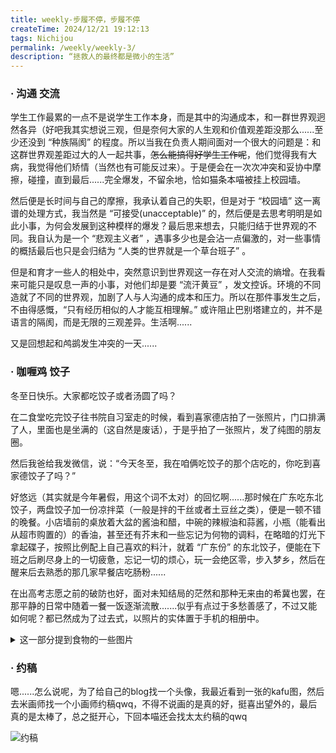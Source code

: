 ```yaml
---
title: weekly-步履不停，步履不停
createTime: 2024/12/21 19:12:13
tags: Nichijou
permalink: /weekly/weekly-3/
description: “拯救人的最终都是微小的生活”
---
```


### · 沟通 交流

学生工作最累的一点不是说学生工作本身，而是其中的沟通成本，和一群世界观迥然各异（好吧我其实想说三观，但是奈何大家的人生观和价值观差距没那么......至少还没到 “种族隔阂” 的程度。所以当我在负责人期间面对一个很大的问题是：和这群世界观差距过大的人一起共事，~~怎么能搞得好学生工作呢~~，他们觉得我有大病，我觉得他们矫情（当然也有可能反过来）。于是便会在一次次冲突和妥协中摩擦，碰撞，直到最后......完全爆发，不留余地，恰如猫条本喵被挂上校园墙。

然后便是长时间与自己的摩擦，我承认着自己的失职，但是对于 “校园墙” 这一离谱的处理方式，我当然是 “可接受(unacceptable)” 的，然后便是去思考明明是如此小事，为何会发展到这种模样的爆发？最后思来想去，只能归结于世界观的不同。我自认为是一个 “悲观主义者” ，遇事多少也是会沾一点偏激的，对一些事情的概括最后也只是会归结为 “人类的世界就是一个草台班子” 。

但是和育才一些人的相处中，突然意识到世界观这一存在对人交流的熵增。在我看来可能只是叹息一声的小事，对他们却是要 “流汗黄豆” ，发文控诉。环境的不同造就了不同的世界观，加剧了人与人沟通的成本和压力。所以在那件事发生之后，不由得感慨，“只有经历相似的人才能互相理解。” 或许阻止巴别塔建立的，并不是语言的隔阂，而是无限的三观差异。生活啊......

又是回想起和鸬鹚发生冲突的一天......

### · 咖喱鸡 饺子

冬至日快乐。大家都吃饺子或者汤圆了吗？

在二食堂吃完饺子往书院自习室走的时候，看到喜家德店拍了一张照片，门口排满了人，里面也是坐满的（这自然是废话），于是乎拍了一张照片，发了纯图的朋友圈。

然后我爸给我发微信，说：“今天冬至，我在咱俩吃饺子的那个店吃的，你吃到喜家德饺子了吗？”

好悠远（其实就是今年暑假，用这个词不太对）的回忆啊......那时候在广东吃东北饺子，两盘饺子加一份凉拌菜（一般是拌的干丝或者土豆丝之类），便是一顿不错的晚餐。小店墙前的桌放着大盆的酱油和醋，中碗的辣椒油和蒜酱，小瓶（能看出从超市购置的）的香油，甚至还有芥末和一些忘记为何物的调料，在略暗的灯光下拿起碟子，按照比例配上自己喜欢的料汁，就着 “广东份” 的东北饺子，便能在下班之后刷尽身上的一切疲惫，忘记一切的烦心，玩一会绝区零，步入梦乡，然后在醒来后去熟悉的那几家早餐店吃肠粉......

在出高考志愿之前的破防也好，面对未知结局的茫然和那种无来由的希冀也罢，在那平静的日常中随着一餐一饭逐渐流散.......似乎有点过于多愁善感了，不过又能如何呢？都已然成为了过去式，以照片的实体置于手机的相册中。

<details> 
<summary>这一部分提到食物的一些图片</summary>
    <img src="https://nicostore-mathematica.github.io/picx-images-hosting/广东的东北饺子店.1lbvxpgwa2.webp" alt="在广东吃的东北饺子">
	<img src="https://nicostore-mathematica.github.io/picx-images-hosting/二食堂饺子.8s3db1fejr.webp" alt="在二食堂（笑）吃的冬至饺子，还有瑞幸">
    <img src="https://nicostore-mathematica.github.io/picx-images-hosting/厨神咖喱鸡.8z6l6h1jz8.webp" alt="书院活动做的咖喱鸡"></details>

### · 约稿

嗯......怎么说呢，为了给自己的blog找一个头像，我最近看到一张的kafu图，然后去米画师找一个小画师约稿qwq，不得不说画的是真的好，挺喜出望外的，最后真的是太棒了，总之挺开心，下回本喵还会找太太约稿的qwq

<img src="https://nicostore-mathematica.github.io/picx-images-hosting/c096f38caac8c1d1108f1a4c8f3a329.3nroyrux9d.webp" alt="约稿">



